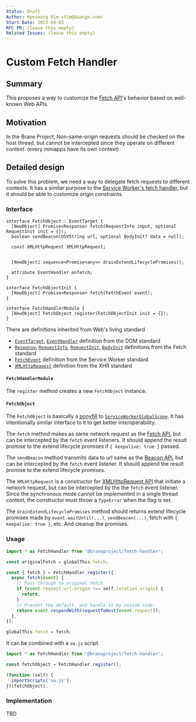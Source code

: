 ```yaml
---
Status: Draft
Author: Hyeseong Kim <tim@daangn.com>
Start Date: 2023-04-03
RFC PR: (leave this empty)
Related Issues: (leave this empty)
---
```


# Custom Fetch Handler

## Summary

This proposes a way to customize the [Fetch API]'s behavior based on well-known Web APIs.

## Motivation

In the Brane Project, Non-same-origin requests should be checked on the host thread, but cannot be intercepted since they operate on different context. (every miniapps have its own context)

## Detailed design

To solve this problem, we need a way to delegate fetch requests to different contexts. It has a similar purpose to the [Service Worker's fetch handler], but it should be able to customize origin constraints.

### Interface

```webidl
interface FetchObject : EventTarget {
  [NewObject] Promise<Response> fetch(RequestInfo input, optional RequestInit init = {});
  boolean sendBeacon(USVString url, optional BodyInit? data = null);

  const XMLHttpRequest XMLHttpRequest;


  [NewObject] sequence<Promise<any>> drainExtendLifecyclePromises();

  attribute EventHandler onfetch;
}

interface FetchObjectInit {
  [NewObject] Promise<Response> fetch(FetchEvent event);
}

interface FetchHandlerModule {
  [NewObject] FetchObject register(FetchObjectInit init = {});
}
```

There are definitions inherited from Web's living standard

- [`EventTarget`](https://dom.spec.whatwg.org/#eventtarget), [`EventHandler`](https://html.spec.whatwg.org/multipage/webappapis.html#eventhandler) definition from the DOM standard
- [`Response`](https://fetch.spec.whatwg.org/#response-class), [`RequestInfo`](https://fetch.spec.whatwg.org/#requestinfo), [`RequestInit`](https://fetch.spec.whatwg.org/#requestinit), [`BodyInit`](https://fetch.spec.whatwg.org/#bodyinit) definitions from the Fetch standard
- [`FetchEvent`](https://w3c.github.io/ServiceWorker/#fetchevent) definition from the Service Worker standard
- [`XMLHttpRequest`](https://xhr.spec.whatwg.org/#interface-xmlhttprequest) definition from the XHR standard

#### `FetchHandlerModule`

The `register` method creates a new `FetchObject` instance.

#### `FetchObject`

The `FetchObject` is basically a [ponyfill](https://github.com/sindresorhus/ponyfill) to [`ServiceWorkerGlobalScope`](https://w3c.github.io/ServiceWorker/#serviceworkerglobalscope-interface). It has intentionally similar interface to it to get better interoperability.

The `fetch` method makes as same network request as the [Fetch API], but can be intercepted by the `fetch` event listeners. It should append the result promise to the extend lifecycle promises if `{ keepalive: true }` passed.

The `sendBeacon` method transmits data to url same as the [Beacon API], but can be intercepted by the `fetch` event listener. It should append the result promise to the extend lifecycle promises.

The `XMLHttpRequest` is a constructor for [XMLHttpRequest API] that initiate a network request, but can be intercepted by the the `fetch` event listener. Since the synchronous mode cannot be implemented in a single thread context, the constructor must throw a `TypeError` when the flag is set.

The `drainExtendLifecyclePromises` method should returns extend lifecycle promises made by `event.waitUntil(...)`, `sendBeacon(...)`, fetch with `{ keepalive: true }`, etc. And cleanup the promises.

### Usage

```js
import * as FetchHandler from '@braneproject/fetch-handler';

const originalFetch = globalThis.fetch;

const { fetch } = FetchHandler.register({
  async fetch(event) {
    // Pass-through to original fetch
    if (event.request.url.origin !== self.location.origin) {
      return;
    }
    // Prevent the default, and handle it by custom code.
    return event.respondWith(requestToHost(event.request));
  },
});

globalThis.fetch = fetch;
```

It can be combined with a `sw.js` script.

```js
import * as FetchHandler from '@braneproject/fetch-handler';

const fetchObject = FetchHandler.register();

(function (self) {
  importScripts('sw.js');
})(fetchObject);
```

### Implementation

TBD

[Fetch API]: https://fetch.spec.whatwg.org/#fetch-method
[Beacon API]: https://w3c.github.io/beacon/#sendbeacon-method
[XMLHttpRequest API]: https://xhr.spec.whatwg.org/#interface-xmlhttprequest
[Service Worker's fetch handler]: https://developer.mozilla.org/en-US/docs/Web/API/ServiceWorkerGlobalScope/fetch_event
